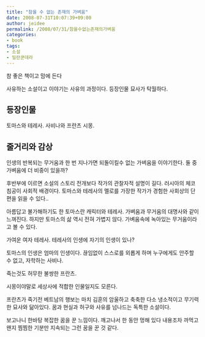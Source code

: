 ```yaml
---
title: "참을 수 없는 존재의 가벼움"
date: 2008-07-31T10:07:39+09:00
author: jeidee
permalink: /2008/07/31/참을수없는존재의가벼움
categories:
- book
tags:
- 소설
- 밀란쿤데라
---
```


참 좋은 책이고 맘에 든다

사유하는 소설이고 이야기는 사유의 과정이다.
등장인물 묘사가 탁월하다.

## 등장인물

토마스와 테레사.
사비나와 프란츠
시몽.

## 줄거리와 감상

 인생의 반복되는 무거움과 한 번 지나가면 되돌이킬수 없는 가벼움을 이야기한다. 둘 중 가벼움에 더 비중이 있을까?

 후반부에 이르면 소설의 스토리 전개보다 작가의 관찰자적 설명이 길다. 러시아의 체코 침공이 사회적 배경이다. 토마스와 테레사의 멜로를 가장한 작가가 경험한 사회상의 단편을 읽을 수 있다..

 아름답고 불가해하기도 한 토마스란 캐릭터와 테레사. 가벼움과 무거움의 대명사와 같이 느껴진다. 하지만 토마스의 삶 역시 전혀 가볍지 않다. 가벼움속에 녹아있는 무거움이라고 볼 수 있다.

 가여운 여자 테레사. 테레사의 인생에 자기의 인생이 있나?
 
 토마스의 인생은 엄마의 인생이다. 끊임없이 스스로를 외롭게 하며 누구에게도 안주할 수 없고, 자학하는 사비나.

 죽는것도 허무한 불쌍한 프란츠.

 시몽이야말로 세상사에 적합한 인물일지도 모른다.

 프란츠가 죽기전 베트남의 행보는 마치 김훈의 암울하고 축축한 다소 냉소적이고 무기력한 묘사와 닮아있다. 꿈과 현실과 허구와 사유를 넘나드는 독특한 소설이다.

 보고나니 한바탕 복잡한 꿈을 꾼 느낌이다. 깨고나서 한 동안 멍해 있다 내용조차 까먹고 왠지 찜찜한 기분만 지속되는 그런 꿈을 꾼 것 같다.
